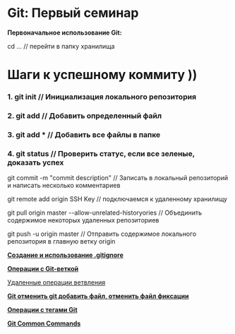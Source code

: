 # Git: Первый семинар

****Первоначальное использование Git:****

cd ... // перейти в папку хранилища

# Шаги к успешному коммиту ))

### 1. git init // Инициализация локального репозитория

### 2. git add <File> // Добавить определенный файл

### 3. git add * // Добавить все файлы в папке

### 4. git status // Проверить статус, если все зеленые, доказать успех

git commit -m "commit description" // Записать в локальный репозиторий и написать несколько комментариев

git remote add origin SSH Key // подключаемся к удаленному хранилищу

git pull origin master --allow-unrelated-historyories // Объединить содержимое некоторых удаленных репозиториев

git push -u origin master // Отправить содержимое локального репозитория в главную ветку origin

[****Создание и использование .gitignore****](https://www.notion.so/gitignore-8e6d3de5c8e84ac599c26e7503881e9e)

[****Операции с Git-веткой****](https://www.notion.so/Git-f0beaf37c1f849d5a1b7e56205097a14)

[Удаленные операции ветвления](https://www.notion.so/16826976743648689964d182c84a8ce6)

[****Git отменить git добавить файл, отменить файл фиксации****](https://www.notion.so/Git-git-690cc9a9b0b64f77a99ecd0cc5e320f3)

[****Операции с тегами Git****](https://www.notion.so/Git-cd5e141b4684408aa847f2b1dc98bce7)

[****Git Common Commands****](https://www.notion.so/Git-Common-Commands-39f992d5de874b26ad327c6c2ec06827)